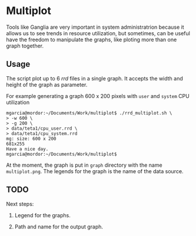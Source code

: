 # Multiplot

Tools like Ganglia are very important in system administratrion because it allows us to see trends in resource utilization, but sometimes, can be useful have the freedom to manipulate the graphs, like ploting more than one graph together. 

## Usage

The script plot up to 6 _rrd_ files in a single graph. It accepts the width and height of the graph as parameter.

For example generating a graph 600 x 200 pixels with `user` and `system` CPU utilization

```
mgarcia@mordor:~/Documents/Work/multiplot$ ./rrd_multiplot.sh \               
> -w 600 \
> -g 200 \
> data/teta1/cpu_user.rrd \
> data/teta1/cpu_system.rrd
mg: size: 600 x 200
681x255
Have a nice day.
mgarcia@mordor:~/Documents/Work/multiplot$ 
```

At the moment, the graph is put in `graph` directory with the name `multiplot.png`. The legends for the graph is the name of the data source. 

## TODO

Next steps:

1. Legend for the graphs.

1. Path and name for the output graph.